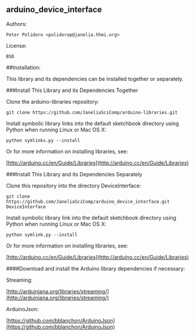 arduino_device_interface
------------------------

Authors:

    Peter Polidoro <polidorop@janelia.hhmi.org>

License:

    BSD

##Installation:

This library and its dependencies can be installed together or
separately.

###Install This Library and its Dependencies Together

Clone the arduino-libraries repository:

```shell
git clone https://github.com/JaneliaSciComp/arduino-libraries.git
```

Install symbolic library links into the default sketchbook directory
using Python when running Linux or Mac OS X:

```shell
python symlinks.py --install
```
Or for more information on installing libraries, see:

[http://arduino.cc/en/Guide/Libraries](http://arduino.cc/en/Guide/Libraries)

###Install This Library and its Dependencies Separately

Clone this repository into the directory DeviceInterface:

```shell
git clone https://github.com/JaneliaSciComp/arduino_device_interface.git DeviceInterface
```

Install symbolic library link into the default sketchbook directory
using Python when running Linux or Mac OS X:

```shell
python symlink.py --install
```
Or for more information on installing libraries, see:

[http://arduino.cc/en/Guide/Libraries](http://arduino.cc/en/Guide/Libraries)

####Download and install the Arduino library dependencies if necessary:

Streaming:

[http://arduiniana.org/libraries/streaming/](http://arduiniana.org/libraries/streaming/)

ArduinoJson:

[https://github.com/bblanchon/ArduinoJson](https://github.com/bblanchon/ArduinoJson)


